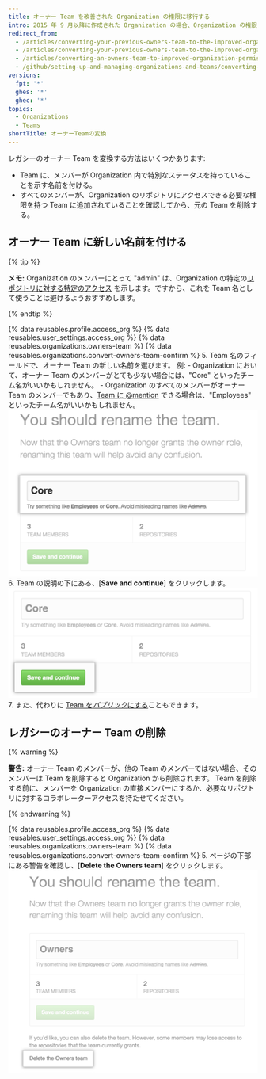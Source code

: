 ```yaml
---
title: オーナー Team を改善された Organization の権限に移行する
intro: 2015 年 9 月以降に作成された Organization の場合、Organization の権限モデルはデフォルトで改善されています。 2015 年 9 月より前に作成された Organization は、古いオーナーおよび管理者 Team から、改善された権限モデルに移行する必要があるかもしれません。 「オーナー」は、Organization の各メンバーに与えられる管理者ロールとなりました。 レガシーのオーナー Team のメンバーには、オーナー権限が自動的に与えられます。
redirect_from:
  - /articles/converting-your-previous-owners-team-to-the-improved-organization-permissions-early-access-program/
  - /articles/converting-your-previous-owners-team-to-the-improved-organization-permissions/
  - /articles/converting-an-owners-team-to-improved-organization-permissions
  - /github/setting-up-and-managing-organizations-and-teams/converting-an-owners-team-to-improved-organization-permissions
versions:
  fpt: '*'
  ghes: '*'
  ghec: '*'
topics:
  - Organizations
  - Teams
shortTitle: オーナーTeamの変換
---
```


レガシーのオーナー Team を変換する方法はいくつかあります:

- Team に、メンバーが Organization 内で特別なステータスを持っていることを示す名前を付ける。
- すべてのメンバーが、Organization のリポジトリにアクセスできる必要な権限を持つ Team に追加されていることを確認してから、元の Team を削除する。

## オーナー Team に新しい名前を付ける

{% tip %}

   **メモ:** Organization のメンバーにとって "admin" は、Organization の特定の[リポジトリに対する特定のアクセス](/articles/repository-permission-levels-for-an-organization) を示します。ですから、これを Team 名として使うことは避けるようおすすめします。

{% endtip %}

{% data reusables.profile.access_org %}
{% data reusables.user_settings.access_org %}
{% data reusables.organizations.owners-team %}
{% data reusables.organizations.convert-owners-team-confirm %}
5. Team 名のフィールドで、オーナー Team の新しい名前を選びます。 例:
    - Organization において、オーナー Team のメンバーがとても少ない場合には、"Core" といったチーム名がいいかもしれません。
    - Organization のすべてのメンバーがオーナー Team のメンバーでもあり、[Team に @mention](/articles/basic-writing-and-formatting-syntax/#mentioning-people-and-teams) できる場合は、"Employees" といったチーム名がいいかもしれません。 ![オーナー Team の名前を "Core" にした、Team 名フィールド](/assets/images/help/teams/owners-team-new-name.png)
6. Team の説明の下にある、[**Save and continue**] をクリックします。 ![[Save and continue] ボタン](/assets/images/help/teams/owners-team-save-and-continue.png)
7. また、代わりに [Team を*パブリック*にする](/articles/changing-team-visibility)こともできます。

## レガシーのオーナー Team の削除

{% warning %}

**警告:** オーナー Team のメンバーが、他の Team のメンバーではない場合、そのメンバーは Team を削除すると Organization から削除されます。 Team を削除する前に、メンバーを Organization の直接メンバーにするか、必要なリポジトリに対するコラボレーターアクセスを持たせてください。

{% endwarning %}

{% data reusables.profile.access_org %}
{% data reusables.user_settings.access_org %}
{% data reusables.organizations.owners-team %}
{% data reusables.organizations.convert-owners-team-confirm %}
5. ページの下部にある警告を確認し、[**Delete the Owners team**] をクリックします。 ![オーナー Team を削除するリンク](/assets/images/help/teams/owners-team-delete.png)
